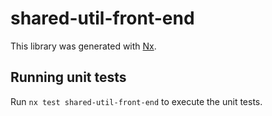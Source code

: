 # shared-util-front-end

This library was generated with [Nx](https://nx.dev).

## Running unit tests

Run `nx test shared-util-front-end` to execute the unit tests.
